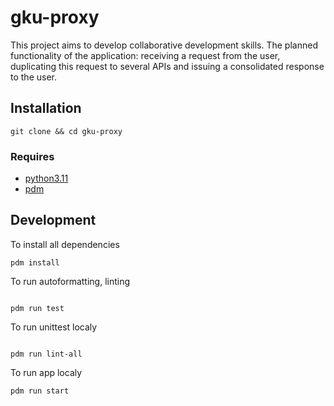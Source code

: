 # gku-proxy

This project aims to develop collaborative development skills. The planned functionality of the application: receiving a request from the user, duplicating this request to several APIs and issuing a consolidated response to the user.

## Installation

```console
git clone && cd gku-proxy
```

### Requires

- [python3.11](https://computingforgeeks.com/how-to-install-python-on-ubuntu-linux/)
- [pdm](https://pdm.fming.dev/latest/)

## Development

To install all dependencies

```console
pdm install
```

To run autoformatting, linting

```console

pdm run test
```

To run unittest localy

```console

pdm run lint-all
```

To run app localy

```console
pdm run start
```
